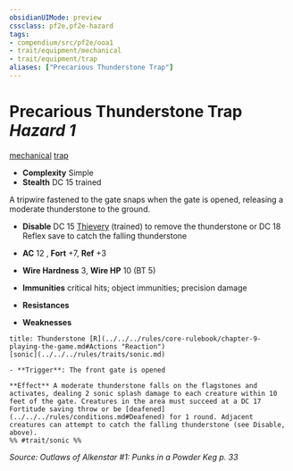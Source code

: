 ```yaml
---
obsidianUIMode: preview
cssclass: pf2e,pf2e-hazard
tags:
- compendium/src/pf2e/ooa1
- trait/equipment/mechanical
- trait/equipment/trap
aliases: ["Precarious Thunderstone Trap"]
---
```

# Precarious Thunderstone Trap *Hazard 1*  
[mechanical](mechanical.md)  [trap](trap.md)  

- **Complexity** Simple
- **Stealth** DC 15 trained  

A tripwire fastened to the gate snaps when the gate is opened, releasing a moderate thunderstone to the ground.

- **Disable** DC 15 [Thievery](../../skills.md#Thievery) (trained) to remove the thunderstone or DC 18 Reflex save to catch the falling thunderstone  

- **AC** 12 , **Fort** +7, **Ref** +3
- **Wire  Hardness** 3, **Wire  HP** 10 (BT 5)
- **Immunities** critical hits; object immunities; precision damage
- **Resistances** 
- **Weaknesses** 
     
```ad-embed-ability
title: Thunderstone [R](../../../rules/core-rulebook/chapter-9-playing-the-game.md#Actions "Reaction")
[sonic](../../../rules/traits/sonic.md)  

- **Trigger**: The front gate is opened

**Effect** A moderate thunderstone falls on the flagstones and activates, dealing 2 sonic splash damage to each creature within 10 feet of the gate. Creatures in the area must succeed at a DC 17 Fortitude saving throw or be [deafened](../../../rules/conditions.md#Deafened) for 1 round. Adjacent creatures can attempt to catch the falling thunderstone (see Disable, above).  
%% #trait/sonic %%
```

*Source: Outlaws of Alkenstar #1: Punks in a Powder Keg p. 33*
